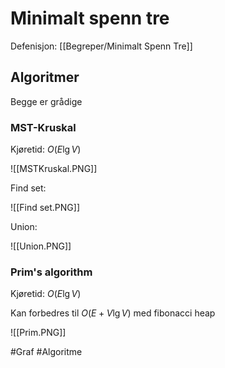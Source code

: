 # Minimalt spenn tre
Defenisjon: [[Begreper/Minimalt Spenn Tre]]

## Algoritmer
Begge er grådige
### MST-Kruskal
Kjøretid: $O(E\lg V)$

![[MSTKruskal.PNG]]

Find set:

![[Find set.PNG]]

Union:

![[Union.PNG]]

### Prim's algorithm
Kjøretid: $O(E\lg V)$

Kan forbedres til $O(E+V\lg V)$ med fibonacci heap

![[Prim.PNG]]

#Graf 
#Algoritme 
